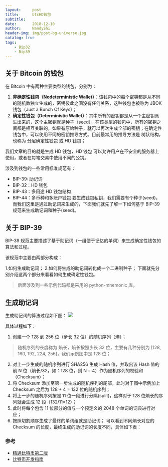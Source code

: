 ```yaml
---
layout:     post
title:      btcHD钱包
subtitle:   
date:       2018-12-10
author:     NandyShi
header-img: img/post-bg-universe.jpg
catalog: true
tags:
    - Bip32
    - Bip39
---
```

## 关于 Bitcoin 的钱包
在 Bitcoin 中有两种主要类型的钱包，分别为：

1. **非确定性钱包（Nodeterministic Wallet）**：该钱包中的每个密钥都是从不同的随机数独立生成的，密钥彼此之间没有任何关系，这种钱包也被称为 JBOK 钱包（Just a Bunch Of Keys）；
2. **确定性钱包（Deterministic Wallet）**：其中所有的密钥都是从一个主密钥派生出来的，这个主密钥就是种子（seed），在该类型的钱包中，所有的密钥之间都是相互关联的，如果有原始种子，就可以再次生成全部的密钥；在确定性钱包中，可以使用不同的密钥推导方式。目前最常用的推导方法是 树状结构，也称为 分层确定性钱包 或 HD 钱包；

我们文章的目的就是生成 HD 钱包，HD 钱包 可以允许用户在不安全的服务器上使用，或者在每笔交易中使用不同的公钥。

涉及到钱包的一些常用标准规范有：

- BIP-39: 助记词
- BIP-32：HD 钱包
- BIP-43：多用途 HD 钱包结构
- BIP-44：多币种和多账户钱包
要生成钱包私钥，我们需要有个种子(seed)，而我们这里是通过助记词来生成的，下面我们就先了解一下如何基于 BIP-39 规范来生成助记词和种子(seed)。

## 关于 BIP-39
BIP-39 规范主要描述了基于助记词（一组便于记忆的单词）来生成确定性钱包的算法和过程。

该规范中主要由两部分构成：

1.如何生成助记词；
2.如何将生成的助记词转化成一个二进制种子；
下面就先分别介绍这两个部分来看看如何生成确定性钱包。
>后面涉及到一些示例代码都是采用的 python-mnemonic 库。

## 生成助记词
生成助记词的算法过程如下图：
![](https://i.loli.net/2018/12/10/5c0e5ac5d771c.jpg)

具体过程如下：

1. 创建一个 128 到 256 位（步长 32 位）的随机序列（熵）；
> 随机序列的长度称为 熵长，熵长按照步长 32 位，主要有几种分别为 [128, 160, 192, 224, 256]，我们示例图中是 128 位；
2. 对上一步生成的随机序列进行 SHA256 生成 Hash 值，并取出该 Hash 值的前 N 位（熵长/32，如：128 位，则 N = 4）作为随机序列的校验和（Checksum）；
3. 将 Checksum 添加至第一步生成的随机序列的尾部，此时对于图中示例加上 Checksum 之后为 128 + 4 = 132 位的随机序列；
4. 将上一步的随机序列按照 11 位一段进行分隔(split)，这样对于 128 位熵长的序列就会生成 12 段（132/11=12）；
5. 此时将每个包含 11 位部分的值与一个预定义的 2048 个单词的词典进行对应；
6. 按照切割顺序生成了最终的单词组就是助记词；
可以看到不同熵长对应的 Checksum 的长度，最终生成的助记词的长度不同，具体如下表：


### 参考

- [精通比特币第二版](https://github.com/bitcoinbook/bitcoinbook)
- [比特币开发指南](https://bitcoin.org/en/developer-guide)

 


